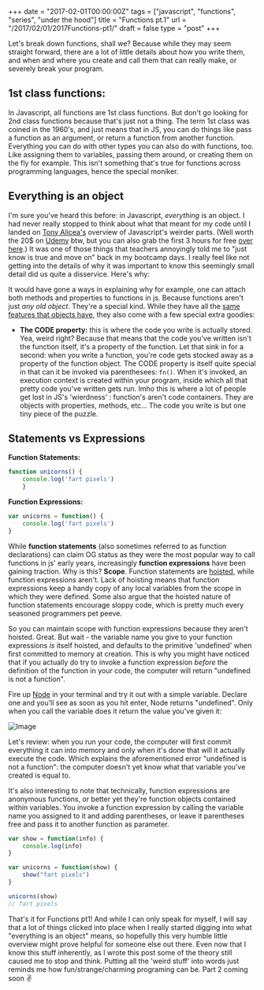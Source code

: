 +++
date = "2017-02-01T00:00:00Z"
tags = ["javascript", "functions", "series", "under the hood"]
title = "Functions pt.1"
url = "/2017/02/01/2017Functions-pt1/"
draft = false
type = "post"
+++

Let's break down functions, shall we? Because while they may seem straight forward, there are a lot of little details about how you write them, and when and where you create and call them that can really make, or severely break your program.

## 1st class functions:
In Javascript, all functions are 1st class functions. But don't go looking for 2nd class functions because that's just not a thing. The term 1st class was coined in the 1960's, and just means that in JS, you can do things like pass a function as an argument,  or return a function from another function. Everything you can do with other types you can also do with functions, too. Like assigning them to variables, passing them around, or creating them on the fly for example. This isn't something that's true for functions across programming languages, hence the special moniker.

## Everything is an object
I'm sure you've heard this before: in Javascript, _everything_ is an object. I had never really stopped to think about what that meant for my code until I landed on [Tony Alicea's](https://twitter.com/anthonypalicea?lang=en) overview of Javascript's weirder parts. (Well worth the 20$ on [Udemy](https://www.udemy.com/understand-javascript/) btw, but you can also grab the first 3 hours for free [over here](https://www.youtube.com/watch?v=Bv_5Zv5c-Ts).) It was one of those things that teachers annoyingly told me to "just know is true and move on" back in my bootcamp days. I really feel like not getting into the details of why it was important to know this seemingly small detail did us quite a disservice. Here's why:

 It would have gone a ways in explaining why for example, one can attach both methods and properties to functions in js. Because functions aren't just _any old object_. They're a special kind. While they have all the [same features that objects have](https://developer.mozilla.org/en-US/docs/Learn/JavaScript/Objects/Basics), they also come with a few special extra goodies:

- __The CODE property:__ this is where the code you write is actually stored. Yea, weird right? Because that means that the code you've written isn't the function itself, it's a property of the function. Let that sink in for a second: when you write a function, you're code gets stocked away as a property of the function object. The CODE property is itself quite special in that can it be invoked via parenthesees: `fn()`. When it's invoked,  an execution context is created within your program, inside which all that pretty code you've written gets run. Imho this is where a lot of people get lost in JS's 'wierdness' : function's aren't code containers. They are objects with properties, methods, etc... The code you write is but one tiny piece of the puzzle.

## Statements vs Expressions
__Function Statements:__
```javascript
function unicorns() {
	console.log('fart pixels')
	}
```

__Function Expressions:__
```javascript
var unicorns = function() {
	console.log('fart pixels')
}
```

While __function statements__ (also sometimes referred to as function declarations) can claim OG status as they were the most popular way to call functions in js' early years, increasingly __function expressions__ have been gaining traction. Why is this? __Scope__. Function statements are [hoisted](https://developer.mozilla.org/en-US/docs/Glossary/Hoisting), while function expressions aren't. Lack of hoisting means that function expressions keep a handy copy of any local variables from the scope in which they were defined. Some also argue that the hoisted nature of function statements encourage sloppy code, which is pretty much every seasoned programmers pet peeve.

So you can maintain scope with function expressions because they aren't hoisted. Great. But wait - the variable name you give to your function expressions _is_ itself hoisted, and defaults to the primitive 'undefined' when first committed to memory at creation. This is why you might have noticed that if you actually do try to invoke a function expression _before_  the definition of the function in your code, the computer will return "undefined is not a function".

Fire up [Node](https://nodejs.org/en/) in your terminal and try it out with a simple variable. Declare one and you'll see as soon as you hit enter, Node returns "undefined". Only when you call the variable does it return the value you've given it:

![Image](https://raw.githubusercontent.com/unicornsfartpixels/unicornsfartpixels.github.io/master/media/node.png)

Let's review: when you run your code, the computer will first commit everything it can into memory and only when it's done that will it actually execute the code. Which explains the aforementioned error "undefined is not a function": the computer doesn't yet know what that variable you've created is equal to.

It's also interesting to note that technically, function expressions are anonymous functions, or better yet they're function objects contained within variables. You invoke a function expression by calling the variable name you assigned to it and adding parentheses, or leave it parentheses free and pass it to another function as parameter.

```javascript
var show = function(info) {
	console.log(info)
}

var unicorns = function(show) {
	show("fart pixels")
}

unicorns(show)
// fart pixels
```

That's it for Functions pt1! And while I can only speak for myself, I will say that a lot of things clicked into place when I really started digging into what "everything is an object" means, so hopefully this very humble little overview might prove helpful for someone else out there. Even now that I know this stuff inherently, as I wrote this post some of the theory still caused me to stop and think. Putting all the 'weird stuff' into words just reminds me how fun/strange/charming programing can be. Part 2 coming soon ✌️
